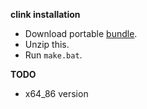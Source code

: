 **clink installation**

- Download portable [bundle](https://github.com/mridgers/clink/releases/download/0.4.8/clink_0.4.8.zip).
- Unzip this.
- Run `make.bat`.

**TODO**
- x64_86 version
